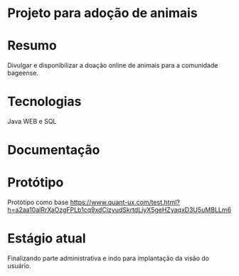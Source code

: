 # Projeto para adoção de animais
# Resumo
Divulgar e disponibilizar a doação online de animais para a comunidade bageense.

# Tecnologias
Java WEB e SQL

# Documentação


# Protótipo
Protótipo como base
https://www.quant-ux.com/test.html?h=a2aa10alRrXaOzgFPLb1cq9xdCizyudSkrtdLiyX5geHZyaqxD3U5uMBLLm6

# Estágio atual
Finalizando parte administrativa e indo para implantação da visão do usuário.
